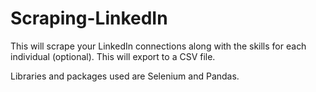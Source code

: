 # Scraping-LinkedIn

This will scrape your LinkedIn connections along with the skills for each individual (optional). This will export to a CSV file.

Libraries and packages used are Selenium and Pandas. 
